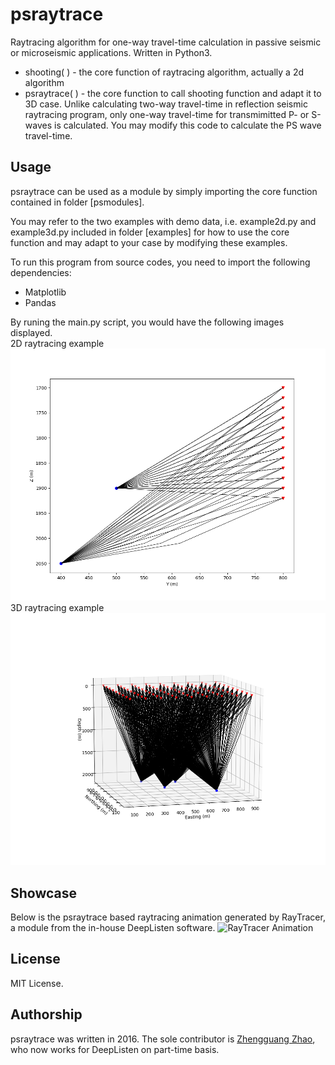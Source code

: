 # psraytrace
Raytracing algorithm for one-way travel-time calculation in passive seismic or microseismic applications. Written in Python3. 
* shooting( ) - the core function of raytracing algorithm, actually a 2d algorithm
* psraytrace( ) - the core function to call shooting function and adapt it to 3D case. Unlike calculating two-way travel-time in reflection seismic raytracing program, only one-way travel-time for transmimitted P- or S-waves is calculated. You may modify this code to calculate the PS wave travel-time.

## Usage
psraytrace can be used as a module by simply importing the core function contained in folder [psmodules]. 

You may refer to the two examples with demo data, i.e. example2d.py and example3d.py included in folder [examples] for how to use the core function and may adapt to your case by modifying these examples. 

To run this program from source codes, you need to import the following dependencies:
* Matplotlib
* Pandas

By runing the main.py script, you would have the following images displayed.  
2D raytracing example  
![2D Example](https://github.com/uqzzhao/psraytrace/blob/master/examples/images/example2d.png)  
3D raytracing example  
![3D Example](https://github.com/uqzzhao/psraytrace/blob/master/examples/images/example3d.png)  

## Showcase
Below is the psraytrace based raytracing animation generated by RayTracer, a module from the in-house DeepListen software. 
![RayTracer Animation](https://github.com/uqzzhao/psraytrace/blob/master/examples/images/RayTracer.gif)

## License
MIT License.

## Authorship
psraytrace was written in 2016. The sole contributor is [Zhengguang Zhao](https://www.researchgate.net/profile/Zhengguang_Zhao2), who now works for DeepListen on part-time basis.
